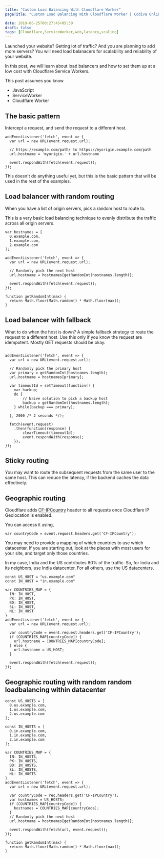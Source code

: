 ```yaml
---
title: "Custom Load Balancing With Cloudflare Worker"
pageTitle: "Custom Load Balancing With Cloudflare Worker | Codiva Online Compiler Blog"

date: 2018-06-25T00:27:45+05:30
draft: false
tags: [Cloudflare,ServiceWorker,web,latency,scaling]
---
```

Launched your website? Getting lot of traffic? And you are planning to add more servers? You will need load balanacers for scalability and reliability of your website.

In this post, we will learn about load balancers and how to set them up at a low cost with Cloudflare Service Workers.
<!--more-->

This post assumes you know

*  JavaScript
*  ServiceWorker
*  Cloudflare Worker

## The basic pattern

Intercept a request, and send the request to a different host.

```
addEventListener('fetch', event => {
  var url = new URL(event.request.url);

  // https://example.com/path/ to https://myorigin.example.com/path
  url.hostname = 'myorigin.' + url.hostname
  
  event.respondWith(fetch(event.request));
});

```
This doesn't do anything useful yet, but this is the basic pattern that will be used in the rest of the examples.

## Load balancer with random routing

When you have a list of origin servers, pick a random host to route to.

This is a very basic load balancing technique to evenly distribute the traffic across all origin servers.

```
var hostnames = [
  0.example.com,
  1.example.com,
  2.example.com
];

addEventListener('fetch', event => {
  var url = new URL(event.request.url);

  // Randomly pick the next host 
  url.hostname = hostnames[getRandomInt(hostnames.length)];
  
  event.respondWith(fetch(event.request));
});

function getRandomInt(max) {
  return Math.floor(Math.random() * Math.floor(max));
}
```

## Load balancer with fallback

What to do when the host is down? A simple fallback strategy to route the request to a different host. Use this only if you know the request are idempotent. Mostly GET requests should be okay.

```

addEventListener('fetch', event => {
  var url = new URL(event.request.url);

  // Randomly pick the primary host
  var primary = getRandomInt(hostnames.length);
  url.hostname = hostnames[primary];

  var timeoutId = setTimeout(function() {
    var backup;
    do {
        // Naive solution to pick a backup host
        backup = getRandomInt(hostnames.length);
    } while(backup === primary);

  }, 2000 /* 2 seconds */);

  fetch(event.request)
    .then(function(response) {
        clearTimeout(timeoutId);
        event.respondWith(response);
    });
});

```

## Sticky routing

You may want to route the subsequent requests from the same user to the same host. This can reduce the latency, if the backend caches the data effectively.

## Geographic routing
Cloudflare adds [CF-IPCountry](https://support.cloudflare.com/hc/en-us/articles/200168236-What-does-Cloudflare-IP-Geolocation-do-) header to all requests once Cloudflare IP Geolocation is enabled.

You can access it using,

```
var countryCode = event.request.headers.get('CF-IPCountry');
```

You may need to provide a mapping of which countries to use which datacenter. If you are starting out, look at the places with most users for your site, and target only those countries.

In my case, India and the US contributes 80% of the traffic. So, for India and its neighbors, use India datacenter. For all others, use the US datacenters.

```
const US_HOST = "us.example.com"
const IN_HOST = "in.example.com"

var COUNTRIES_MAP = {
  IN: IN_HOST,
  PK: IN_HOST,
  BD: IN_HOST,
  SL: IN_HOST,
  NL: IN_HOST
}
addEventListener('fetch', event => {
  var url = new URL(event.request.url);

  var countryCode = event.request.headers.get('CF-IPCountry');
  if (COUNTRIES_MAP[countryCode]) {
    url.hostname = COUNTRIES_MAP[countryCode];
  } else {
    url.hostname = US_HOST;
  }
  
  event.respondWith(fetch(event.request));
});
```

## Geographic routing with random random loadbalancing within datacenter

```
const US_HOSTS = [
  0.us.example.com,
  1.us.example.com,
  2.us.example.com
];

const IN_HOSTS = [
  0.in.example.com,
  1.in.example.com,
  2.in.example.com
];

var COUNTRIES_MAP = {
  IN: IN_HOSTS,
  PK: IN_HOSTS,
  BD: IN_HOSTS,
  SL: IN_HOSTS,
  NL: IN_HOSTS
}
addEventListener('fetch', event => {
  var url = new URL(event.request.url);

  var countryCode = req.headers.get('CF-IPCountry');
  var hostnames = US_HOSTS;
  if (COUNTRIES_MAP[countryCode]) {
    hostnames = COUNTRIES_MAP[countryCode];
  }
  // Randomly pick the next host 
  url.hostname = hostnames[getRandomInt(hostnames.length)];
  
  event.respondWith(fetch(url, event.request));
});

function getRandomInt(max) {
  return Math.floor(Math.random() * Math.floor(max));
}
```
